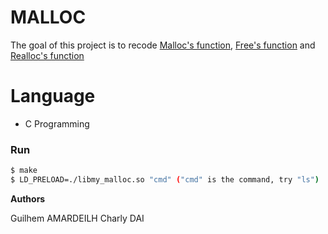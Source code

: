 # MALLOC

The goal of this project is to recode [Malloc's function], [Free's function] and [Realloc's function]

# Language
  - C Programming

### Run

```sh
$ make
$ LD_PRELOAD=./libmy_malloc.so "cmd" ("cmd" is the command, try "ls")
```

**Authors**

Guilhem AMARDEILH
Charly DAI


   [Malloc's function]: <http://manpagesfr.free.fr/man/man3/malloc.3.html>
   [Free's function]: <http://manpagesfr.free.fr/man/man3/malloc.3.html>
   [Realloc's function]: <http://manpagesfr.free.fr/man/man3/malloc.3.html>
